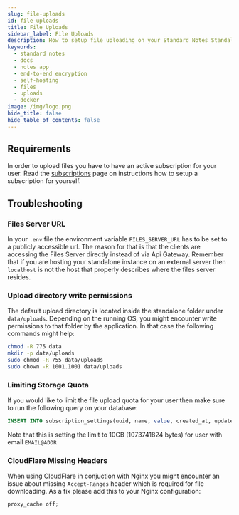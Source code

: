 ```yaml
---
slug: file-uploads
id: file-uploads
title: File Uploads
sidebar_label: File Uploads
description: How to setup file uploading on your Standard Notes Standalone Server.
keywords:
  - standard notes
  - docs
  - notes app
  - end-to-end encryption
  - self-hosting
  - files
  - uploads
  - docker
image: /img/logo.png
hide_title: false
hide_table_of_contents: false
---
```


## Requirements

In order to upload files you have to have an active subscription for your user. Read the [subscriptions](./subscriptions.md) page on instructions how to setup a subscription for yourself.

## Troubleshooting

### Files Server URL

In your `.env` file the environment variable `FILES_SERVER_URL` has to be set to a publicly accessible url. The reason for that is that the clients are accessing the Files Server directly instead of via Api Gateway. Remember that if you are hosting your standalone instance on an external server then `localhost` is not the host that properly describes where the files server resides.

### Upload directory write permissions

The default upload directory is located inside the standalone folder under `data/uploads`. Depending on the running OS, you might encounter write permissions to that folder by the application. In that case the following commands might help:

```bash
chmod -R 775 data
mkdir -p data/uploads
sudo chmod -R 755 data/uploads
sudo chown -R 1001.1001 data/uploads
```

### Limiting Storage Quota

If you would like to limit the file upload quota for your user then make sure to run the following query on your database:

```sql
INSERT INTO subscription_settings(uuid, name, value, created_at, updated_at, user_subscription_uuid) VALUES (UUID(), "FILE_UPLOAD_BYTES_LIMIT", 1073741824, FLOOR(UNIX_TIMESTAMP(NOW(6))*1000000), FLOOR(UNIX_TIMESTAMP(NOW(6))*1000000), (SELECT us.uuid FROM user_subscriptions us INNER JOIN users u ON us.user_uuid=u.uuid WHERE u.email="EMAIL@ADDR"));
```

Note that this is setting the limit to 10GB (1073741824 bytes) for user with email `EMAIL@ADDR`

### CloudFlare Missing Headers

When using CloudFlare in conjuction with Nginx you might encounter an issue about missing `Accept-Ranges` header which is required for file downloading. As a fix please add this to your Nginx configuration:

```
proxy_cache off;
```
